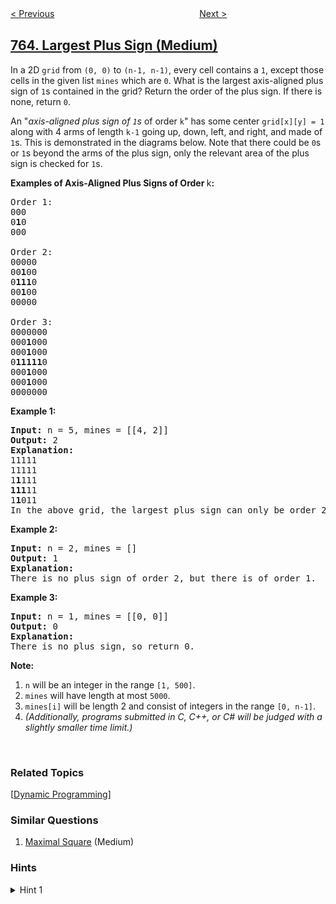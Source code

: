 <!--|This file generated by command(leetcode description); DO NOT EDIT.    |-->
<!--+----------------------------------------------------------------------+-->
<!--|@author    openset <openset.wang@gmail.com>                           |-->
<!--|@link      https://github.com/openset                                 |-->
<!--|@home      https://github.com/openset/leetcode                        |-->
<!--+----------------------------------------------------------------------+-->

[< Previous](../partition-labels "Partition Labels")
　　　　　　　　　　　　　　　　
[Next >](../couples-holding-hands "Couples Holding Hands")

## [764. Largest Plus Sign (Medium)](https://leetcode.com/problems/largest-plus-sign "最大加号标志")

<p>In a 2D <code>grid</code> from <code>(0, 0)</code> to <code>(n-1, n-1)</code>, every cell contains a <code>1</code>, except those cells in the given list <code>mines</code> which are <code>0</code>. What is the largest axis-aligned plus sign of <code>1</code>s contained in the grid? Return the order of the plus sign. If there is none, return <code>0</code>.</p>

<p>An &quot;<i>axis-aligned plus sign of <code>1</code>s</i> of order <code>k</code>&quot; has some center <code>grid[x][y] = 1</code> along with 4 arms of length <code>k-1</code> going up, down, left, and right, and made of <code>1</code>s. This is demonstrated in the diagrams below. Note that there could be <code>0</code>s or <code>1</code>s beyond the arms of the plus sign, only the relevant area of the plus sign is checked for <code>1</code>s.</p>

<p><b>Examples of Axis-Aligned Plus Signs of Order </b>k<b>:</b></p>

<pre>
Order 1:
000
0<b>1</b>0
000

Order 2:
00000
00<b>1</b>00
0<b>111</b>0
00<b>1</b>00
00000

Order 3:
0000000
000<b>1</b>000
000<b>1</b>000
0<b>11111</b>0
000<b>1</b>000
000<b>1</b>000
0000000
</pre>

<p><b>Example 1:</b></p>

<pre>
<b>Input:</b> n = 5, mines = [[4, 2]]
<b>Output:</b> 2
<b>Explanation:</b>
11111
11111
1<b>1</b>111
<b>111</b>11
1<b>1</b>011
In the above grid, the largest plus sign can only be order 2.  One of them is marked in bold.
</pre>

<p><b>Example 2:</b></p>

<pre>
<b>Input:</b> n = 2, mines = []
<b>Output:</b> 1
<b>Explanation:</b>
There is no plus sign of order 2, but there is of order 1.
</pre>

<p><b>Example 3:</b></p>

<pre>
<b>Input:</b> n = 1, mines = [[0, 0]]
<b>Output:</b> 0
<b>Explanation:</b>
There is no plus sign, so return 0.
</pre>

<p><b>Note:</b></p>

<ol>
	<li><code>n</code> will be an integer in the range <code>[1, 500]</code>.</li>
	<li><code>mines</code> will have length at most <code>5000</code>.</li>
	<li><code>mines[i]</code> will be length 2 and consist of integers in the range <code>[0, n-1]</code>.</li>
	<li><i>(Additionally, programs submitted in C, C++, or C# will be judged with a slightly smaller time limit.)</i></li>
</ol>

<p>&nbsp;</p>

### Related Topics
  [[Dynamic Programming](../../tag/dynamic-programming/README.md)]

### Similar Questions
  1. [Maximal Square](../maximal-square) (Medium)

### Hints
<details>
<summary>Hint 1</summary>
For each direction such as "left", find left[r][c] = the number of 1s you will see before a zero starting at r, c and walking left.  You can find this in N^2 time with a dp.  The largest plus sign at r, c is just the minimum of left[r][c], up[r][c] etc.
</details>
